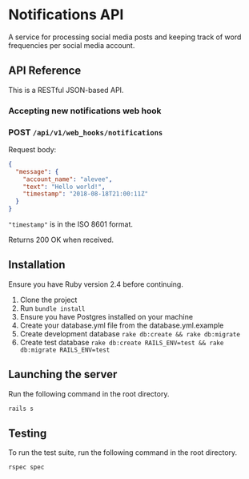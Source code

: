 # Notifications API

A service for processing social media posts and keeping track of word frequencies per social media account.

## API Reference

This is a RESTful JSON-based API.

### Accepting new notifications web hook
### POST `/api/v1/web_hooks/notifications` 

Request body:

```json
{
  "message": {
    "account_name": "alevee",
    "text": "Hello world!",
    "timestamp": "2018-08-18T21:00:11Z"
  }
}
```

`"timestamp"` is in the ISO 8601 format.

Returns 200 OK when received.

## Installation

Ensure you have Ruby version 2.4 before continuing.

1. Clone the project
2. Run `bundle install`
3. Ensure you have Postgres installed on your machine
4. Create your database.yml file from the database.yml.example
5. Create development database `rake db:create && rake db:migrate`
6. Create test database `rake db:create RAILS_ENV=test && rake db:migrate RAILS_ENV=test`

## Launching the server

Run the following command in the root directory.

```bash
rails s
```

## Testing

To run the test suite, run the following command in the root directory.

```bash
rspec spec
```